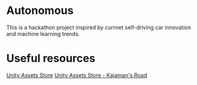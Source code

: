 # Autonomous

This is a hackathon project inspired by currnet self-driving car innovation and machine learning trends. 

# Useful resources

[Unity Assets Store](https://assetstore.unity.com/search/?order_by=relevance&q=car&q=price:0&rows=42)
[Unity Assets Store - Kajaman's Road](https://assetstore.unity.com/packages/3d/environments/roadways/kajaman-s-roads-free-52628)
